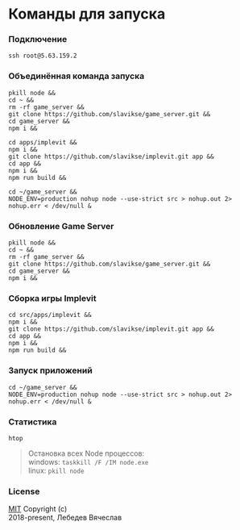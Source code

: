 # Команды для запуска

### Подключение
```
ssh root@5.63.159.2
```

### Объединённая команда запуска
```
pkill node &&
cd ~ &&
rm -rf game_server &&
git clone https://github.com/slavikse/game_server.git &&
cd game_server &&
npm i &&

cd apps/implevit &&
npm i &&
git clone https://github.com/slavikse/implevit.git app &&
cd app &&
npm i &&
npm run build &&

cd ~/game_server &&
NODE_ENV=production nohup node --use-strict src > nohup.out 2> nohup.err < /dev/null &
```

### Обновление Game Server
```
pkill node &&
cd ~ &&
rm -rf game_server &&
git clone https://github.com/slavikse/game_server.git &&
cd game_server &&
npm i &&
```

### Сборка игры Implevit
```
cd src/apps/implevit &&
npm i &&
git clone https://github.com/slavikse/implevit.git app &&
cd app &&
npm i &&
npm run build &&
```

### Запуск приложений
```
cd ~/game_server &&
NODE_ENV=production nohup node --use-strict src > nohup.out 2> nohup.err < /dev/null &
```

### Статистика
```
htop
```

> Остановка всех Node процессов:  
  windows: `taskkill /F /IM node.exe`  
  linux: `pkill node`

### License
[MIT](LICENSE) Copyright (c)  
2018-present, Лебедев Вячеслав

